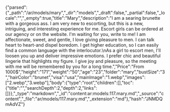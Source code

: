 {"parsed":{"_path":"/ar/models/mary","_dir":"models","_draft":false,"_partial":false,"_locale":"","_empty":true,"title":"Mary","description":"I am a searing brunette with a gorgeous ass. I am very new to escorting, but this is a new, intriguing, and interesting experience for me. Escort girls can be ordered at our agency or on the website. I'm waiting for you, write to me! I am affectionate, sweet, and gentle, I love giving pleasure to men. I can talk heart to heart-and dispel boredom. I get higher education, so I can easily find a common language with the interlocutor.\nAs a girl to escort men, I'll loosen you up and deliver impressive emotions. I prefer chic and beautiful lingerie that highlights my figure. I give joy and pleasure, so the meeting with me will be remembered by you for a long time.","Price":"From 1000$","height":"171","weight":"50","age":"23","folder":"mary","bustSize":"3","hairColor":"brunet","visa":"usa","mainImage":"1.webp","images":["2.webp","3.webp"],"body":{"type":"root","children":[],"toc":{"title":"","searchDepth":2,"depth":2,"links":[]}},"_type":"markdown","_id":"content:ar:models:117.mary.md","_source":"content","_file":"ar/models/117.mary.md","_extension":"md"},"hash":"JNMDQmAdVZ"}